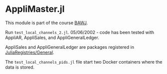 # AppliMaster.jl

This module is part of the course [BAWJ](https://www.appligate.nl/BAWJ/).

Run `test_local_channels_2.jl`. 05/06/2002 - code has been tested with AppliAR, AppliSales, and AppliGeneralLedger.

AppliSales and AppliGeneralLedger are packages registered in [JuliaRegistries/General](https://github.com/JuliaRegistries/General/tree/master/A).

The `test_local_channels_pids.jl` file start two Docker containers where the data is stored.
